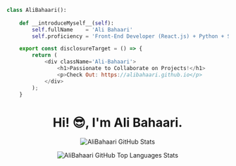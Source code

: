 ```python
class AliBahaari():
    
    def __introduceMyself__(self):
        self.fullName    = 'Ali Bahaari'
        self.proficiency = 'Front-End Developer (React.js) + Python + Solidity / Financial Techincal Analyst'
```
```javascript
    export const disclosureTarget = () => {
        return (
            <div className='Ali-Bahaari'>
                <h1>Passionate to Collaborate on Projects!</h1>
                <p>Check Out: https://alibahaari.github.io</p>
            </div>
        );
    }
````

<h1 align="center">Hi! 😎, I'm Ali Bahaari.</h1>

<p align="center">
    <img align="center" src="https://github-readme-stats.vercel.app/api?username=AliBahaari&show_icons=true&hide_border=true&include_all_commits=true&theme=react" alt="AliBahaari GitHub Stats" />
</p>

<p align="center">
    <img align="center" src="https://github-readme-stats.vercel.app/api/top-langs/?username=AliBahaari&show_icons=true&hide_border=true&theme=react&layout=compact" alt="AliBahaari GitHub Top Languages Stats" />
</p>
